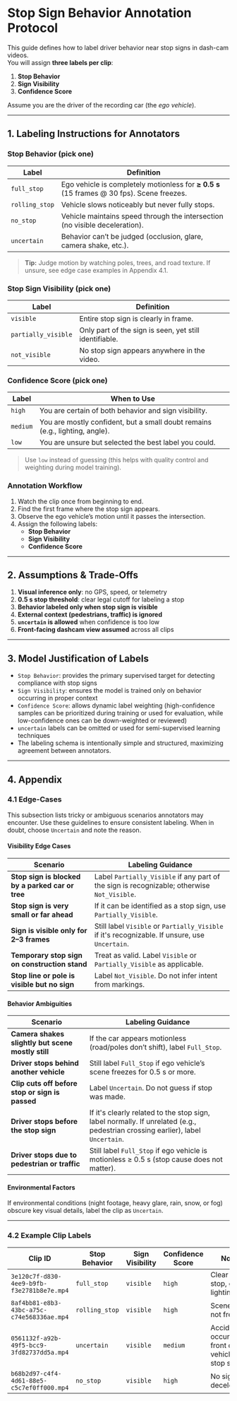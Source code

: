 # Stop Sign Behavior Annotation Protocol

This guide defines how to label driver behavior near stop signs in dash-cam videos.  
You will assign **three labels per clip**:  
1. **Stop Behavior**  
2. **Sign Visibility**  
3. **Confidence Score**  

Assume you are the driver of the recording car (the *ego vehicle*).

---

## 1. Labeling Instructions for Annotators

### Stop Behavior (pick **one**)

| Label           | Definition                                                                                |
|-----------------|-------------------------------------------------------------------------------------------|
| `full_stop`     | Ego vehicle is completely motionless for **≥ 0.5 s** (15 frames @ 30 fps). Scene freezes. |
| `rolling_stop`  | Vehicle slows noticeably but never fully stops.                                           |
| `no_stop`       | Vehicle maintains speed through the intersection (no visible deceleration).               |
| `uncertain`     | Behavior can’t be judged (occlusion, glare, camera shake, etc.).                          |

> **Tip:** Judge motion by watching poles, trees, and road texture. If unsure, see edge case examples in Appendix 4.1.

### Stop Sign Visibility (pick **one**)

| Label               | Definition                                                  |
|---------------------|-------------------------------------------------------------|
| `visible`           | Entire stop sign is clearly in frame.                       |
| `partially_visible` | Only part of the sign is seen, yet still identifiable.      |
| `not_visible`       | No stop sign appears anywhere in the video.                 |

### Confidence Score (pick **one**)

| Label      | When to Use                                                                 |
|------------|------------------------------------------------------------------------------|
| `high`     | You are certain of both behavior and sign visibility.                       |
| `medium`   | You are mostly confident, but a small doubt remains (e.g., lighting, angle). |
| `low`      | You are unsure but selected the best label you could.                       |

> Use `low` instead of guessing (this helps with quality control and weighting during model training).

### Annotation Workflow

1. Watch the clip once from beginning to end.  
2. Find the first frame where the stop sign appears.  
3. Observe the ego vehicle’s motion until it passes the intersection.  
4. Assign the following labels:  
   - **Stop Behavior**  
   - **Sign Visibility**  
   - **Confidence Score**

---

## 2. Assumptions & Trade-Offs

1. **Visual inference only**: no GPS, speed, or telemetry  
2. **0.5 s stop threshold**: clear legal cutoff for labeling a stop  
3. **Behavior labeled only when stop sign is visible**  
4. **External context (pedestrians, traffic) is ignored**  
5. **`uncertain` is allowed** when confidence is too low  
6. **Front-facing dashcam view assumed** across all clips  

---

## 3. Model Justification of Labels

* `Stop Behavior`: provides the primary supervised target for detecting compliance with stop signs  
* `Sign Visibility`: ensures the model is trained only on behavior occurring in proper context  
* `Confidence Score`: allows dynamic label weighting (high-confidence samples can be prioritized during training or used for evaluation, while low-confidence ones can be down-weighted or reviewed) 
* `uncertain` labels can be omitted or used for semi-supervised learning techniques  
* The labeling schema is intentionally simple and structured, maximizing agreement between annotators.

---

## 4. Appendix

### 4.1 Edge-Cases 

This subsection lists tricky or ambiguous scenarios annotators may encounter. Use these guidelines to ensure consistent labeling. When in doubt, choose `Uncertain` and note the reason.

#### Visibility Edge Cases

| Scenario | Labeling Guidance |
|----------|-------------------|
| **Stop sign is blocked by a parked car or tree** | Label `Partially_Visible` if any part of the sign is recognizable; otherwise `Not_Visible`. |
| **Stop sign is very small or far ahead** | If it can be identified as a stop sign, use `Partially_Visible`. |
| **Sign is visible only for 2–3 frames** | Still label `Visible` or `Partially_Visible` if it's recognizable. If unsure, use `Uncertain`. |
| **Temporary stop sign on construction stand** | Treat as valid. Label `Visible` or `Partially_Visible` as applicable. |
| **Stop line or pole is visible but no sign** | Label `Not_Visible`. Do not infer intent from markings. |

#### Behavior Ambiguities

| Scenario | Labeling Guidance |
|----------|-------------------|
| **Camera shakes slightly but scene mostly still** | If the car appears motionless (road/poles don’t shift), label `Full_Stop`. |
| **Driver stops behind another vehicle** | Still label `Full_Stop` if ego vehicle’s scene freezes for 0.5 s or more. |
| **Clip cuts off before stop or sign is passed** | Label `Uncertain`. Do not guess if stop was made. |
| **Driver stops before the stop sign** | If it's clearly related to the stop sign, label normally. If unrelated (e.g., pedestrian crossing earlier), label `Uncertain`. |
| **Driver stops due to pedestrian or traffic** | Still label `Full_Stop` if ego vehicle is motionless ≥ 0.5 s (stop cause does not matter). |

#### Environmental Factors

If environmental conditions (night footage, heavy glare, rain, snow, or fog) obscure key visual details, label the clip as `Uncertain`.

---

### 4.2 Example Clip Labels

| Clip ID        | Stop Behavior  | Sign Visibility     | Confidence Score | Notes                          |
|----------------|----------------|----------------------|------------|---------------------------------|
| `3e120c7f-d830-4ee9-b9fb-f3e2781b8e7e.mp4` | `full_stop`    | `visible`            | `high`     | Clear full stop, good lighting |
| `8af4bb81-e8b3-43bc-a75c-c74e568336ae.mp4` | `rolling_stop` | `visible`  | `high`   |  Scene does not freeze  |
| `0561132f-a92b-49f5-bcc9-3fd82737dd5a.mp4` | `uncertain`      | `visible`            | `medium`     | Accident occurs in front of vehicle at stop sign        |
| `b68b2d97-c4f4-4d61-88e5-c5c7ef0ff000.mp4` | `no_stop`    | `visible`        | `high`      | No sign of deceleration |
